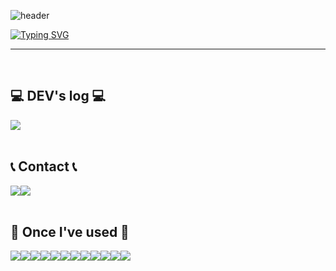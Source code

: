 ![header](https://capsule-render.vercel.app/api?type=waving&color=FF69B4&text=&animation=twinkling&height=80)

[![Typing SVG](https://readme-typing-svg.demolab.com?font=Alkatra&weight=500&size=45&duration=4000&pause=3&color=00CED1&center=false&vCenter=false&multiline=true&repeat=true&width=1000&height=100&lines=Welcome+to+Jihoo's+GitHub!👋)](https://git.io/typing-svg)
 
<div align="left">
 
 ---
  
</p>
<br>

## 💻 DEV's log 💻
<div style="display:flex; flex-direction:row;">
    <a href="https://blog.naver.com/mewmew16">
        <img src="https://img.shields.io/badge/-Naver%20blog-brightgreen?style=for-the-badge&logo=Tistory&logoColor=white"> 
    </a>
    </div><br>

 
## 📞 Contact 📞
<div style="display:flex; flex-direction:row;">
    <a href="https://twitter.com/NotEvenWrong_JJ">
        <img src="https://img.shields.io/badge/Twitter-E4405F?style=for-the-badge&logo=Instagram&logoColor=white"> 
    </a>
    <a href="mailto:jjh123579@snu.ac.kr">
        <img src="https://img.shields.io/badge/SNUmail-EA4335?style=for-the-badge&logo=Gmail&logoColor=white"> 
    </a>
</div><br>
    
## 🔨 Once I've used 🔨
<div style="display:flex; flex-direction:row;">
  <img src="https://img.shields.io/badge/java-007396?style=for-the-badge&logo=java&logoColor=white"> 
  <img src="https://img.shields.io/badge/c++-00599C?style=for-the-badge&logo=c%2B%2B&logoColor=white">
  <img src="https://img.shields.io/badge/python-3776AB?style=for-the-badge&logo=python&logoColor=white"> 
 <img src="https://img.shields.io/badge/javascript-F7DF1E?style=for-the-badge&logo=javascript&logoColor=black"> 
  <br>
  
  <img src="https://img.shields.io/badge/html5-E34F26?style=for-the-badge&logo=html5&logoColor=white"> 
  <img src="https://img.shields.io/badge/css-1572B6?style=for-the-badge&logo=css3&logoColor=white"> 
  <img src="https://img.shields.io/badge/react-61DAFB?style=for-the-badge&logo=react&logoColor=black">
  <img src="https://img.shields.io/badge/Next.js-000000?style=for-the-badge&logo=Next.js&logoColor=white"/>
  <img src="https://img.shields.io/badge/Redux-764ABC?style=for-the-badge&logo=Redux&logoColor=purple">
  <img src="https://img.shields.io/badge/Recoil-f26b00?style=for-the-badge&logo=Recoil&logoColor=white">
  <img src="https://img.shields.io/badge/django-092E20?style=for-the-badge&logo=django&logoColor=white">
  <img src="https://img.shields.io/badge/github-181717?style=for-the-badge&logo=github&logoColor=white">
   
   
</div><br>
</div>


 
  
